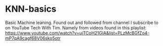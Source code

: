 # KNN-basics 
Basic Machine leaning. Found out and followed from channel I subscribe to on YouTube Tech With Tim. Namely from videos found in this playlist: https://www.youtube.com/watch?v=ujTCoH21GlA&list=PLzMcBGfZo4-mP7qA9cagf68V06sko5otr
